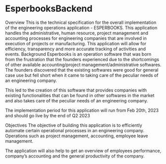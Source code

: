 # EsperbooksBackend

Overview
This is the technical specification for the overall implementation of the engineering operations application - ESPERBOOKS. This application handles the administrative, human resource, project management and accounting processes for engineering companies that are involved in execution of projects or manufacturing. This application will allow for efficiency, transparency and more accurate tracking of activities and events.
Background
Esperbooks is an operation software that was born from the frustration that the founders experienced due to the shortcomings of other available accounting/project management/administrative softwares. The founders discovered that the existing softwares were good for general case use but fell short when it came to taking care of the peculiar needs of an engineering company.

This led to the creation of this software that provides companies with existing functionalities that can be found in other softwares in the market and also takes care of the peculiar needs of an engineering company.

The implementation period for this application will run from Feb 20th, 2023 and should go live by the end of Q2 2023
 
Objectives
The objective of building this application is to efficiently automate certain operational processes in an engineering company. Operations such as project management, accounting, employee leave management.

The application will also help to get an overview of employees performance, company’s accounting and the general productivity of the company.
